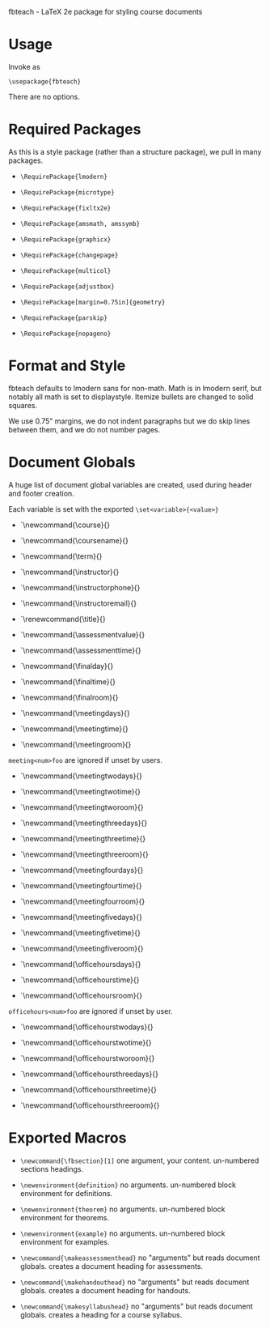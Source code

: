 fbteach - LaTeX 2e package for styling course documents

# Usage

Invoke as

    \usepackage{fbteach}

There are no options.

# Required Packages

As this is a style package (rather than a structure package), we pull in
many packages.

- `\RequirePackage{lmodern}`
- `\RequirePackage{microtype}`
- `\RequirePackage{fixltx2e}`

- `\RequirePackage{amsmath, amssymb}`
- `\RequirePackage{graphicx}`
- `\RequirePackage{changepage}`
- `\RequirePackage{multicol}`
- `\RequirePackage{adjustbox}`

- `\RequirePackage[margin=0.75in]{geometry}`
- `\RequirePackage{parskip}`
- `\RequirePackage{nopageno}`

# Format and Style

fbteach defaults to lmodern sans for non-math. Math is in lmodern serif,
but notably all math is set to displaystyle. Itemize bullets are changed
to solid squares.

We use 0.75" margins, we do not indent paragraphs but we do skip lines
between them, and we do not number pages.

# Document Globals

A huge list of document global variables are created, used during
header and footer creation.

Each variable is set with the exported `\set<variable>{<value>}`

- `\newcommand{\course}{}
- `\newcommand{\coursename}{}
- `\newcommand{\term}{}

- `\newcommand{\instructor}{}
- `\newcommand{\instructorphone}{}
- `\newcommand{\instructoremail}{}

- `\renewcommand{\title}{}
- `\newcommand{\assessmentvalue}{}
- `\newcommand{\assessmenttime}{}

- `\newcommand{\finalday}{}
- `\newcommand{\finaltime}{}
- `\newcommand{\finalroom}{}

- `\newcommand{\meetingdays}{}
- `\newcommand{\meetingtime}{}
- `\newcommand{\meetingroom}{}

`meeting<num>foo` are ignored if unset by users.

- `\newcommand{\meetingtwodays}{}
- `\newcommand{\meetingtwotime}{}
- `\newcommand{\meetingtworoom}{}

- `\newcommand{\meetingthreedays}{}
- `\newcommand{\meetingthreetime}{}
- `\newcommand{\meetingthreeroom}{}

- `\newcommand{\meetingfourdays}{}
- `\newcommand{\meetingfourtime}{}
- `\newcommand{\meetingfourroom}{}

- `\newcommand{\meetingfivedays}{}
- `\newcommand{\meetingfivetime}{}
- `\newcommand{\meetingfiveroom}{}

- `\newcommand{\officehoursdays}{}
- `\newcommand{\officehourstime}{}
- `\newcommand{\officehoursroom}{}

`officehours<num>foo` are ignored if unset by user.

- `\newcommand{\officehourstwodays}{}
- `\newcommand{\officehourstwotime}{}
- `\newcommand{\officehourstworoom}{}

- `\newcommand{\officehoursthreedays}{}
- `\newcommand{\officehoursthreetime}{}
- `\newcommand{\officehoursthreeroom}{}

# Exported Macros

- `\newcommand{\fbsection}[1]`
  one argument, your content.
  un-numbered sections headings.

- `\newenvironment{definition}`
  no arguments.
  un-numbered block environment for definitions.

- `\newenvironment{theorem}`
  no arguments.
  un-numbered block environment for theorems.

- `\newenvironment{example}`
  no arguments.
  un-numbered block environment for examples.

- `\newcommand{\makeassessmenthead}`
  no "arguments" but reads document globals.
  creates a document heading for assessments.

- `\newcommand{\makehandouthead}`
  no "arguments" but reads document globals.
  creates a document heading for handouts.

- `\newcommand{\makesyllabushead}`
  no "arguments" but reads document globals.
  creates a heading for a course syllabus.
